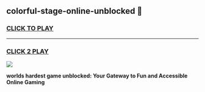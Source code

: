 
## colorful-stage-online-unblocked 👋
<h3>
<a href="https://premium.freeplayer.one?title=colorful-stage-online-unblocked&ref=14F">CLICK TO PLAY</a></h3>
<hr>

<h3>
<a href="https://premium.freeplayer.one?title=colorful-stage-online-unblocked&ref=14F">CLICK 2 PLAY</a>
  
</h3>

<a href="https://premium.freeplayer.one?title=colorful-stage-online-unblocked&ref=12F/"><img src="https://clearcache.store/games.png"></a>


**worlds hardest game unblocked: Your Gateway to Fun and Accessible Online Gaming**
